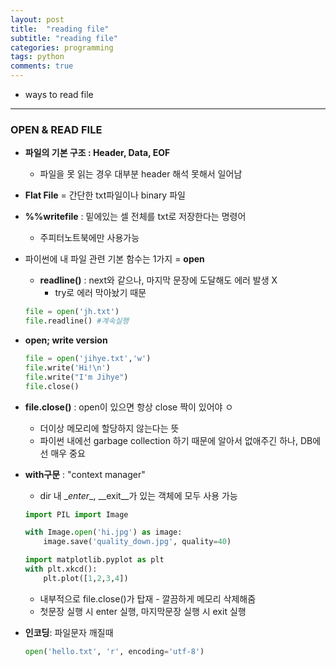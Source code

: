 ```yaml
---
layout: post
title:  "reading file"
subtitle: "reading file"
categories: programming
tags: python
comments: true
---
```


- ways to read file

---

### OPEN & READ FILE

- **파일의 기본 구조 : Header, Data, EOF**

  - 파일을 못 읽는 경우 대부분 header 해석 못해서 일어남

- **Flat File** = 간단한 txt파일이나 binary 파일

- **%%writefile** : 밑에있는 셀 전체를 txt로 저장한다는 명령어

  - 주피터노트북에만 사용가능

  

- 파이썬에 내 파일 관련 기본 함수는 1가지 = **open**

  - **readline()** : next와 같으나, 마지막 문장에 도달해도 에러 발생 X
    - try로 에러 막아놨기 때문

  ~~~python
  file = open('jh.txt')
  file.readline() #계속실행
  ~~~

  

- **open; write version**

  ~~~python
  file = open('jihye.txt','w')
  file.write('Hi!\n')
  file.write("I'm Jihye")
  file.close()
  ~~~

  

- **file.close()** : open이 있으면 항상 close 짝이 있어야 ㅇ

  - 더이상 메모리에 할당하지 않는다는 뜻
  - 파이썬 내에선 garbage collection 하기 때문에 알아서 없애주긴 하나, DB에선 매우 중요

  

- **with구문** : "context manager"

  - dir 내 \__enter__, \__exit__가 있는 객체에 모두 사용 가능

  ~~~python
  import PIL import Image
  
  with Image.open('hi.jpg') as image:
      image.save('quality_down.jpg', quality=40)
  ~~~

  ~~~python
  import matplotlib.pyplot as plt
  with plt.xkcd():
      plt.plot([1,2,3,4])
  ~~~

  - 내부적으로 file.close()가 탑재 - 깔끔하게 메모리 삭제해줌
  - 첫문장 실행 시 enter 실행, 마지막문장 실행 시 exit 실행

  

- **인코딩**: 파일문자 깨질때

  ~~~python
  open('hello.txt', 'r', encoding='utf-8')
  ~~~


